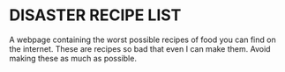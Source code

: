# DISASTER RECIPE LIST
A webpage containing the worst possible recipes of food you can find on the internet. These are recipes so bad that even I can make them. Avoid making these as much as possible.



